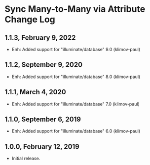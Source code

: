 Sync Many-to-Many via Attribute Change Log
==========================================

1.1.3, February 9, 2022
-----------------------

- Enh: Added support for "illuminate/database" 9.0 (klimov-paul)


1.1.2, September 9, 2020
------------------------

- Enh: Added support for "illuminate/database" 8.0 (klimov-paul)


1.1.1, March 4, 2020
--------------------

- Enh: Added support for "illuminate/database" 7.0 (klimov-paul)


1.1.0, September 6, 2019
------------------------

- Enh: Added support for "illuminate/database" 6.0 (klimov-paul)


1.0.0, February 12, 2019
------------------------

- Initial release.
